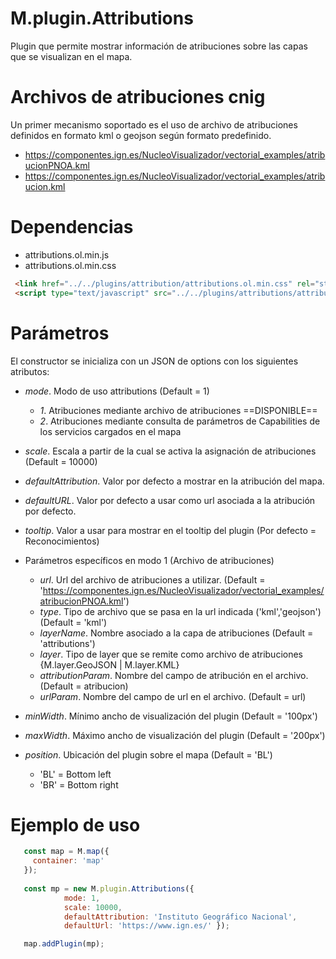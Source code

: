 # M.plugin.Attributions

Plugin que permite mostrar información de atribuciones sobre las capas que se visualizan en el mapa.

# Archivos de atribuciones cnig

Un primer mecanismo soportado es el uso de archivo de atribuciones definidos en formato kml o geojson según formato predefinido.

- https://componentes.ign.es/NucleoVisualizador/vectorial_examples/atribucionPNOA.kml
- https://componentes.ign.es/NucleoVisualizador/vectorial_examples/atribucion.kml

# Dependencias

- attributions.ol.min.js
- attributions.ol.min.css

```html
 <link href="../../plugins/attribution/attributions.ol.min.css" rel="stylesheet" />
 <script type="text/javascript" src="../../plugins/attributions/attributions.ol.min.js"></script>
```

# Parámetros

El constructor se inicializa con un JSON de options con los siguientes atributos:


- *mode*. Modo de uso attributions (Default = 1)
  - *1*. Atribuciones mediante archivo de atribuciones ==DISPONIBLE==
  - *2*. Atribuciones mediante consulta de parámetros de Capabilities de los servicios cargados en el mapa
- *scale*. Escala a partir de la cual se activa la asignación de atribuciones  (Default = 10000)
- *defaultAttribution*. Valor por defecto a mostrar en la atribución del mapa.
- *defaultURL*. Valor por defecto a usar como url asociada a la atribución por defecto.
- *tooltip*. Valor a usar para mostrar en el tooltip del plugin (Por defecto = Reconocimientos)

- Parámetros específicos en modo 1 (Archivo de atribuciones)
  - *url*. Url del archivo de atribuciones a utilizar. (Default = 'https://componentes.ign.es/NucleoVisualizador/vectorial_examples/atribucionPNOA.kml')
  - *type*. Tipo de archivo que se pasa en la url indicada ('kml','geojson') (Default = 'kml')
  - *layerName*. Nombre asociado a la capa de atribuciones (Default = 'attributions')
  - *layer*. Tipo de layer que se remite como archivo de atribuciones {M.layer.GeoJSON | M.layer.KML}
  - *attributionParam*. Nombre del campo de atribución en el archivo. (Default = atribucion)
  - *urlParam*. Nombre del campo de url en el archivo. (Default = url)
- *minWidth*. Mínimo ancho de visualización del plugin (Default = '100px')
- *maxWidth*. Máximo ancho de visualización del plugin (Default = '200px')
- *position*. Ubicación del plugin sobre el mapa (Default = 'BL')
  - 'BL' = Bottom left
  - 'BR' = Bottom right

# Ejemplo de uso

```javascript
   const map = M.map({
     container: 'map'
   });
  
   const mp = new M.plugin.Attributions({ 
            mode: 1, 
            scale: 10000, 
            defaultAttribution: 'Instituto Geográfico Nacional',
            defaultUrl: 'https://www.ign.es/' });

   map.addPlugin(mp);
```

